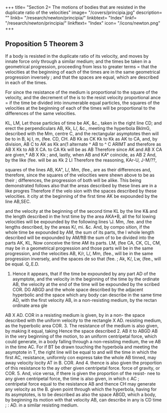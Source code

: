 +++
title= "Section 2= The motions of bodies that are  resisted in the duplicate ratio of the velocities"
image= "/covers/principia.jpg"
description= ""
linkb= "/research/newton/principia/"
linkbtext= "Index"
linkf= "/research/newton/principia/"
linkftext= "Index"
icon= "/icons/newton.png"
+++

## Proposition 5 Theorem 3

If a body is resisted in the duplicate ratio of its velocity, and moves by innate force only through a similar medium; and the times be taken in a geometrical progression, proceeding from less to greater terms = that the velocities at the beginning of each of the times are in the same geometrical progression inversely ; and that the spaces are equal, which are described in each of the times.

For since the resistance of the medium is proportional to the square of the velocity, and the decrement of the
is to the resist velocity proportional ance = if the time be divided into innumerable equal particles, the
squares of the velocities at the beginning of each of the times will be proportional to the differences of the same velocities.

KL, LM,
Let those particles of time be AK,
&c., taken in the right line CD; and
erect the perpendiculars AB, Kk, L/,
&c.,
meeting the hyperbola BklmG, described with the
Mm,
centre C, and the rectangular asymptotes
then
will be to
in B, kj I, m, (fee.
CD, CH.
AB
Kk as CK
Kk to Kk as AK
to CA, and, by division, AB
C to AK as Kk
an(1 alternate ^ AB
to ^
C
ARIMT
and therefore as AB X Kk to AB X CA.
to CA
Kk will be as AB
Therefore since AK and AB X CA are given,* AB
X Kk ; and, lastly, when AB and KA* coincide, as AB 2 And, by the like
(fee.
will be as Kk 2 LI
Therefore the
reasoning, KAr-U, J-M/??,

squares of the lines AB, KA&quot;, L/, Mm, (fee., are as their differences and,
therefore, since the squares of the velocities were shewn above to be as their
;
differences, the progression of
both will be alike.
This being demonstrated
follows also that the areas described by these lines are in a like progres
Therefore if the velo
sion with the spaces described by these velocities.
it
city at the beginning of the first time
AK be expounded
by the line AB,SEC.

and the velocity at the beginning of the second time KL by the line K&
and the length described in the hrst time by the area AKA*B, all the fol
lowing velocities will be expounded by the following lines \J. Mm, .fee.
and the lengths described, by the areas K/, mi. &c. And, by compo
sition, if the whole time be expounded by AM, the sum of its parts, the
I
whole length described will be expounded by AM/ftB the sum of
to be divided into the parts AK, KL,
Now conceive the time
AM
its parts.
LM, (fee
CA, CK, CL, CM,
may be in a geometrical progression and
those parts will be in the same progression, and the velocities AB, K/r,
L/, Mm, (fee., will be in the same progression inversely, and the spaces de
so that
(fee.
;
Ak, K/, Lw, (fee., will be equal. Q,.E.D.
1. Hence it appears, that if the time be expounded by any part
AD of the asymptote, and the velocity in the beginning of the time by the
ordinate AB, the velocity at the end of the time will be expounded by the
scribed
COR.
DG
ABGD
and the whole space described by the adjacent hyperbolic
and the space which any body can describe in the same time
AD, with the first velocity AB, in a non-resisting medium, by the rectan
ordinate
area
gle

AB X AD.
COR
in a resisting medium is given, by
in a non-
the space described with the uniform velocity
to the rectangle
X AD.
resisting medium, as the hyperbolic area
COR. 3. The resistance of the medium is also given, by making it equal,
taking
Hence the space described
2.
AB
it to
ABGD
AB
in the very beginning of the motion, to an uniform centripetal force, which
could generate, in a body falling through a non-resisting medium, the ve
AB in the time AC. For if BT be drawn touching the hyperbola
and meeting the asymptote in T, the right line
will be equal to
and
will
the
time
in
which
the
first
AC,
resistance, uniformly con
express
take
the
whole
AB
tinned, may
away
velocity
locity
AT
in B.
COR.
And
4.
thence
is
also given the proportion of this resistance to the
ay
other given centripetal force.
force of gravity, or
COR. 5. And, vice versa, if there is given the proportion of the resist-
nee to any given centripetal force, the time
is also
given, in which c
AC
;
centripetal force equal to the resistance AB
and thence CH
may generate any velocity as
the
B.
given
point
through which the hyperbola, having
for its asymptotes, is to be described
as also the space ABGD, which a
body, by beginning its motion with that velocity AB, can describe in any
is
CD
time
;
:
AD.
in a similar resisting
medium.